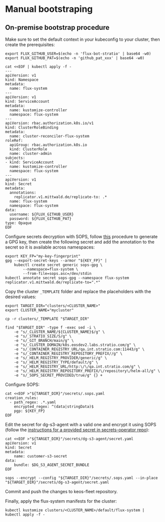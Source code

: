 # Manual bootstraping

## On-premise bootstrap procedure

Make sure to set the default context in your kubeconfig to your cluster, then create the prerequisites:

```shell
export FLUX_GITHUB_USER=$(echo -n 'flux-bot-stratio' | base64 -w0)
export FLUX_GITHUB_PAT=$(echo -n 'github_pat_xxx' | base64 -w0)

cat <<EOF | kubectl apply -f -
---
apiVersion: v1
kind: Namespace
metadata:
  name: flux-system
---
apiVersion: v1
kind: ServiceAccount
metadata:
  name: kustomize-controller
  namespace: flux-system
---
apiVersion: rbac.authorization.k8s.io/v1
kind: ClusterRoleBinding
metadata:
  name: cluster-reconciler-flux-system
roleRef:
  apiGroup: rbac.authorization.k8s.io
  kind: ClusterRole
  name: cluster-admin
subjects:
- kind: ServiceAccount
  name: kustomize-controller
  namespace: flux-system
---
apiVersion: v1
kind: Secret
metadata:
  annotations:
    replicator.v1.mittwald.de/replicate-to: .*
  name: flux-system
  namespace: flux-system
data:
  username: ${FLUX_GITHUB_USER}
  password: ${FLUX_GITHUB_PAT}
type: Opaque
EOF
```

Configure secrets decryption with SOPS, follow [this](https://fluxcd.io/flux/guides/mozilla-sops/) procedure to generate a GPG key, then create the following secret and add the annotation to the secret so it is available across namespaces:

```shell
export KEY_FP="my-key-fingerprint"
gpg --export-secret-keys --armor "${KEY_FP}" |
    kubectl create secret generic sops-gpg \
        --namespace=flux-system \
        --from-file=sops.asc=/dev/stdin
kubectl annotate secret sops-gpg --namespace flux-system replicator.v1.mittwald.de/replicate-to=".*"
```

Copy the cluster `_TEMPLATE` folder and replace the placeholders with the desired values:

```shell
export TARGET_DIR="clusters/<CLUSTER_NAME>"
export CLUSTER_NAME="mycluster"

cp -r clusters/_TEMPLATE "$TARGET_DIR"

find "$TARGET_DIR" -type f -exec sed -i \
    -e "s/_CLUSTER_NAME/${CLUSTER_NAME}$/g" \
    -e "s/_STRATIO_SIZE/S/g" \
    -e "s/_GIT_BRANCH/main/g" \
    -e "s/_CLUSTER_DOMAIN/k8s.eosdev2.labs.stratio.com/g" \
    -e "s/_CONTAINER_REGISTRY_URL/qa.int.stratio.com:11443/g" \
    -e "s/_CONTAINER_REGISTRY_REPOSITORY_PREFIX//g" \
    -e "s/_HELM_REGISTRY_PROVIDER/generic/g" \
    -e "s/_HELM_REGISTRY_TYPE/default/g" \
    -e "s/_HELM_REGISTRY_URL/http:\/\/qa.int.stratio.com/g" \
    -e "s/_HELM_REGISTRY_REPOSITORY_PREFIX/\/repository\/helm-all/g" \
    -e "s/_SOPS_SECRET_PROVIDED/true/g" {} +
```

Configure SOPS:

```shell
cat <<EOF >"${TARGET_DIR}"/secrets/.sops.yaml
creation_rules:
  - path_regex: .*.yaml
    encrypted_regex: ^(data|stringData)$
    pgp: ${KEY_FP}
EOF
```

Edit the secret for dg-s3-agent with a valid one and encrypt it using SOPS (follow the [instructions for a provided secret in secrets-operator repo](https://github.com/Stratio/secrets-operator?tab=readme-ov-file#synchronizing-custom-secrets)):

```shell
cat <<EOF >"${TARGET_DIR}"/secrets/dg-s3-agent/secret.yaml
apiVersion: v1
kind: Secret
metadata:
    name: customer-s3-secret
data:
    bundle: $DG_S3_AGENT_SECRET_BUNDLE
EOF

sops --encrypt --config "${TARGET_DIR}"/secrets/.sops.yaml --in-place "${TARGET_DIR}"/secrets/dg-s3-agent/secret.yaml
```

Commit and push the changes to keos-fleet repository.

Finally, apply the flux-system manifests for the cluster:

```shell
kubectl kustomize clusters/<CLUSTER_NAME>/default/flux-system | kubectl apply -f -
```